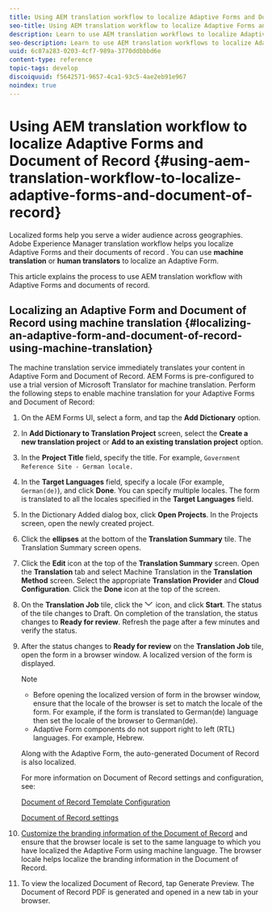 ```yaml
---
title: Using AEM translation workflow to localize Adaptive Forms and Document of Record
seo-title: Using AEM translation workflow to localize Adaptive Forms and Document of Record
description: Learn to use AEM translation workflows to localize Adaptive Forms and Document of Record.
seo-description: Learn to use AEM translation workflows to localize Adaptive Forms and Document of Record.
uuid: 6c87a283-0203-4cf7-989a-3770ddbbbd6e
content-type: reference
topic-tags: develop
discoiquuid: f5642571-9657-4ca1-93c5-4ae2eb91e967
noindex: true
---
```


# Using AEM translation workflow to localize Adaptive Forms and Document of Record {#using-aem-translation-workflow-to-localize-adaptive-forms-and-document-of-record}

Localized forms help you serve a wider audience across geographies. Adobe Experience Manager translation workflow helps you localize Adaptive Forms and their documents of record . You can use **machine translation** or **human translators** to localize an Adaptive Form.

This article explains the process to use AEM translation workflow with Adaptive Forms and documents of record.

## Localizing an Adaptive Form and Document of Record using machine translation {#localizing-an-adaptive-form-and-document-of-record-using-machine-translation}

The machine translation service immediately translates your content in Adaptive Form and Document of Record. AEM Forms is pre-configured to use a trial version of Microsoft Translator for machine translation. Perform the following steps to enable machine translation for your Adaptive Forms and Document of Record:

1. On the AEM Forms UI, select a form, and tap the **Add Dictionary** option.
1. In **Add Dictionary to Translation Project** screen, select the **Create a new translation project** or **Add to an existing translation project** option.
1. In the **Project Title** field, specify the title. For example, `Government Reference Site - German locale.`
1. In the **Target Languages** field, specify a locale (For example, `German(de)`), and click **Done**. You can specify multiple locales. The form is translated to all the locales specified in the **Target Languages** field.
1. In the Dictionary Added dialog box, click **Open Projects**. In the Projects screen, open the newly created project.
1. Click the **ellipses** at the bottom of the **Translation Summary** tile. The Translation Summary screen opens.
1. Click the **Edit** icon at the top of the **Translation Summary** screen. Open the **Translation** tab and select Machine Translation in the **Translation Method** screen. Select the appropriate **Translation Provider** and **Cloud Configuration**. Click the **Done** icon at the top of the screen.
1. On the **Translation Job** tile, click the ![aem62forms_downarrow](assets/aem62forms_downarrow.png) icon, and click **Start**. The status of the tile changes to Draft. On completion of the translation, the status changes to **Ready for review**. Refresh the page after a few minutes and verify the status.
1. After the status changes to **Ready for review** on the **Translation Job** tile, open the form in a browser window. A localized version of the form is displayed.

   >[!NOTE]
   >
   >* Before opening the localized version of form in the browser window, ensure that the locale of the browser is set to match the locale of the form. For example, if the form is translated to German(de) language then set the locale of the browser to German(de).
   >* Adaptive Form components do not support right to left (RTL) languages. For example, Hebrew.

   Along with the Adaptive Form, the auto-generated Document of Record is also localized.

   For more information on Document of Record settings and configuration, see:

   [Document of Record Template Configuration](generate-document-of-record-for-non-xfa-based-adaptive-forms.md#p-document-of-record-template-configuration-p)

   [Document of Record settings](generate-document-of-record-for-non-xfa-based-adaptive-forms.md#p-document-of-record-settings-p)

1. [Customize the branding information of the Document of Record](generate-document-of-record-for-non-xfa-based-adaptive-forms.md) and ensure that the browser locale is set to the same language to which you have localized the Adaptive Form using machine language. The browser locale helps localize the branding information in the Document of Record.
1. To view the localized Document of Record, tap Generate Preview. The Document of Record PDF is generated and opened in a new tab in your browser.

<!-- ## Localizing an Adaptive Form and its Document of Record using Human Translation {#localizing-an-adaptive-form-and-its-document-of-record-using-human-translation}

In Human translation the content is sent to a translation provider and translated by professional translators. When complete, the translated content is returned and imported into AEM. When your translation provider is integrated with AEM, content is automatically sent between AEM and the translation provider.

For translation, a dictionary containing files in XLIFF format is shared with the professional translators. The dictionary includes a separate XLIFF file for each locale. Each XLIFF file contains text that will be displayed to the end users and placeholders for the corresponding localized text.

Perform the following steps to localize a form and its Document of Record using Human Translators:

1. [Connect AEM with your translation service provider](/help/sites-administering/tc-tic.md) and [create translation integration framework configurations](/help/sites-administering/tc-tic.md).

1. [Associate the pages of your language master](/help/sites-administering/tc-tic.md) with the translation service and framework configurations.

1. [Identify the type of content](/help/sites-administering/tc-rules.md) to translate.

1. [Prepare the content for translation](/help/sites-administering/tc-prep.md) by authoring the language master and creating the root pages of language copies.

1. [Create translation projects](/help/sites-administering/tc-manage.md) to gather the content to translate and to prepare the translation process.

1. Use the translation projects to [manage the content translation process](/help/sites-administering/tc-manage.md).

>[!NOTE]
>
>* Adaptive Form components do not support right to left (RTL) languages. For example, Hebrew.
> --> 

